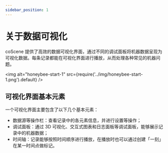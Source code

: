 ```yaml
---
sidebar_position: 1
---
```


# 关于数据可视化

coScene 提供了高效的数据可视化界面，通过不同的调试面板将机器数据呈现为可视化数据。每条记录都能在可视化界面进行播放，从而处理各种常见的机器问题。

<img alt="honeybee-start-1" src={require('../img/honeybee-start-1.png').default} />

## 可视化界面基本元素

一个可视化界面主要包含了以下几个基本元素：
- 数据源等操作栏：查看记录中的各元素信息，并进行设置等操作；
- 调试面板：通过 3D 可视化、交互式图表和日志面板等调试面板，能够展示记录中的机器数据；
- 时间轴：记录能够按照时间顺序进行播放，在播放时也可以通过创建「一刻」在某一时间点做标记。

